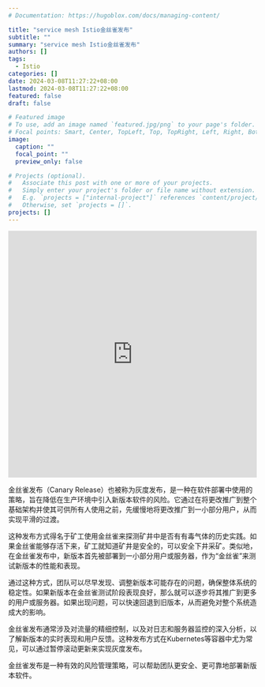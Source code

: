 ```yaml
---
# Documentation: https://hugoblox.com/docs/managing-content/

title: "service mesh Istio金丝雀发布"
subtitle: ""
summary: "service mesh Istio金丝雀发布"
authors: []
tags:
  - Istio
categories: []
date: 2024-03-08T11:27:22+08:00
lastmod: 2024-03-08T11:27:22+08:00
featured: false
draft: false

# Featured image
# To use, add an image named `featured.jpg/png` to your page's folder.
# Focal points: Smart, Center, TopLeft, Top, TopRight, Left, Right, BottomLeft, Bottom, BottomRight.
image:
  caption: ""
  focal_point: ""
  preview_only: false

# Projects (optional).
#   Associate this post with one or more of your projects.
#   Simply enter your project's folder or file name without extension.
#   E.g. `projects = ["internal-project"]` references `content/project/deep-learning/index.md`.
#   Otherwise, set `projects = []`.
projects: []
---
```


<iframe src="https://player.bilibili.com/player.html?bvid=BV1kN411z74k" width="100%" height="500" frameborder="0" allowfullscreen="true"></iframe>

<!-- https://www.bilibili.com/video/BV1kN411z74k/?spm_id_from=333.999.0.0&vd_source=d74f70dd1a3f3abb97c3a0481b65032c -->

金丝雀发布（Canary Release）也被称为灰度发布，是一种在软件部署中使用的策略，旨在降低在生产环境中引入新版本软件的风险。它通过在将更改推广到整个基础架构并使其可供所有人使用之前，先缓慢地将更改推广到一小部分用户，从而实现平滑的过渡。

这种发布方式得名于矿工使用金丝雀来探测矿井中是否有有毒气体的历史实践。如果金丝雀能够存活下来，矿工就知道矿井是安全的，可以安全下井采矿。类似地，在金丝雀发布中，新版本首先被部署到一小部分用户或服务器，作为“金丝雀”来测试新版本的性能和表现。

通过这种方式，团队可以尽早发现、调整新版本可能存在的问题，确保整体系统的稳定性。如果新版本在金丝雀测试阶段表现良好，那么就可以逐步将其推广到更多的用户或服务器。如果出现问题，可以快速回退到旧版本，从而避免对整个系统造成大的影响。

金丝雀发布通常涉及对流量的精细控制，以及对日志和服务器监控的深入分析，以了解新版本的实时表现和用户反馈。这种发布方式在Kubernetes等容器中尤为常见，可以通过暂停滚动更新来实现灰度发布。

金丝雀发布是一种有效的风险管理策略，可以帮助团队更安全、更可靠地部署新版本软件。
<!-- 视频 -->